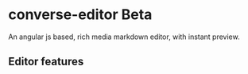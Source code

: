converse-editor Beta
===============

An angular js based, rich media markdown editor, with instant preview.

## Editor features


